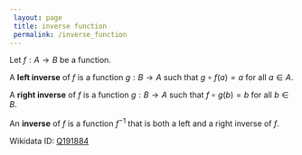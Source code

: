 ```yaml
---
 layout: page
 title: inverse function
 permalink: /inverse_function
---
```


Let $f:A\to B$ be a function.

A **left inverse** of $f$ is a function $g:B\to A$ such that $g\circ f(a) = a$ for all $a \in A$.

A **right inverse** of $f$ is a function $g:B\to A$ such that $f\circ g(b) = b$ for all $b\in B$. 

An **inverse** of $f$ is a function $f^{-1}$ that is both a left and a right inverse of $f$.

Wikidata ID: [Q191884](https://www.wikidata.org/wiki/Q191884)